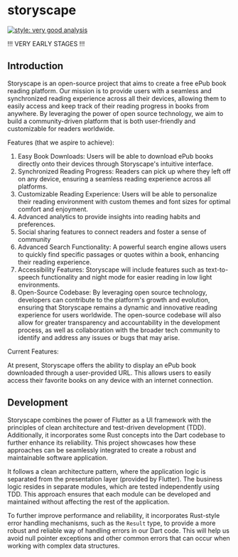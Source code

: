 # storyscape

[![style: very good analysis](https://img.shields.io/badge/style-very_good_analysis-B22C89.svg)](https://pub.dev/packages/very_good_analysis)

!!! VERY EARLY STAGES !!!

## Introduction

Storyscape is an open-source project that aims to create a free ePub book reading platform. Our
mission is to provide users with a seamless and synchronized reading experience across all their
devices, allowing them to easily access and keep track of their reading progress in books from
anywhere. By leveraging the power of open source technology, we aim to build a community-driven
platform that is both user-friendly and customizable for readers worldwide.

Features (that we aspire to achieve):

1. Easy Book Downloads: Users will be able to download ePub books directly onto their devices
   through Storyscape's intuitive interface.
2. Synchronized Reading Progress: Readers can pick up where they left off on any device, ensuring a
   seamless reading experience across all platforms.
3. Customizable Reading Experience: Users will be able to personalize their reading environment with
   custom themes and font sizes for optimal comfort and enjoyment.
4. Advanced analytics to provide insights into reading habits and preferences.
5. Social sharing features to connect readers and foster a sense of community
6. Advanced Search Functionality: A powerful search engine allows users to quickly find specific
   passages or quotes within a book, enhancing their reading experience.
7. Accessibility Features: Storyscape will include features such as text-to-speech functionality and
   night mode for easier reading in low light environments.
8. Open-Source Codebase: By leveraging open source technology, developers can contribute to the
   platform's growth and evolution, ensuring that Storyscape remains a dynamic and innovative
   reading experience for users worldwide. The open-source codebase will also allow for greater
   transparency and accountability in the development process, as well as collaboration with the
   broader tech community to identify and address any issues or bugs that may arise.

Current Features:

At present, Storyscape offers the ability to display an ePub book downloaded through a user-provided
URL. This allows users to easily access their favorite books on any device with an internet
connection.

## Development

Storyscape combines the power of Flutter as a UI framework with the principles of clean architecture
and test-driven development (TDD). Additionally, it incorporates some Rust concepts into the Dart
codebase to further enhance its reliability. This project showcases how these
approaches can be seamlessly integrated to create a robust and maintainable software application.

It follows a clean architecture pattern, where the application logic is separated from
the presentation layer (provided by Flutter). The business logic resides in separate modules, which
are tested independently using TDD. This approach ensures that each module can be developed and
maintained without affecting the rest of the application.

To further improve performance and reliability, it incorporates Rust-style error
handling mechanisms, such as the `Result` type, to provide a more robust and
reliable way of handling errors in our Dart code. This will help us avoid null pointer exceptions
and other common errors that can occur when working with complex data structures.
